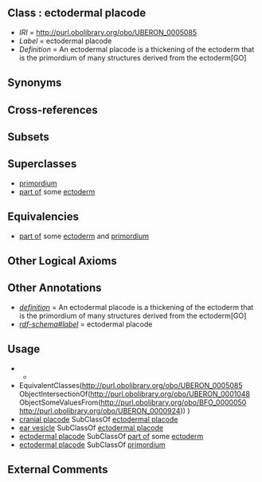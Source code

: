 
## Class : ectodermal placode

 * *IRI* = http://purl.obolibrary.org/obo/UBERON_0005085
 * *Label* = ectodermal placode
 * *Definition* = An ectodermal placode is a thickening of the ectoderm that is the primordium of many structures derived from the ectoderm[GO]

## Synonyms


## Cross-references


## Subsets


## Superclasses

 * [primordium](../../UBERON/48/UBERON_0001048.md)
 * [part of](../../BFO/50/BFO_0000050.md) some [ectoderm](../../UBERON/24/UBERON_0000924.md)

## Equivalencies

 * [part of](../../BFO/50/BFO_0000050.md) some [ectoderm](../../UBERON/24/UBERON_0000924.md) and [primordium](../../UBERON/48/UBERON_0001048.md)

## Other Logical Axioms


## Other Annotations

 * *[definition](../../IAO/15/IAO_0000115.md)* = An ectodermal placode is a thickening of the ectoderm that is the primordium of many structures derived from the ectoderm[GO]
 * *[rdf-schema#label](../../el/rdf-schema#label.md)* = ectodermal placode

## Usage

 * -
 * EquivalentClasses(<http://purl.obolibrary.org/obo/UBERON_0005085> ObjectIntersectionOf(<http://purl.obolibrary.org/obo/UBERON_0001048> ObjectSomeValuesFrom(<http://purl.obolibrary.org/obo/BFO_0000050> <http://purl.obolibrary.org/obo/UBERON_0000924>)) )
 * [cranial placode](../../UBERON/46/UBERON_0002546.md) SubClassOf [ectodermal placode](../../UBERON/85/UBERON_0005085.md)
 * [ear vesicle](../../UBERON/51/UBERON_0003051.md) SubClassOf [ectodermal placode](../../UBERON/85/UBERON_0005085.md)
 * [ectodermal placode](../../UBERON/85/UBERON_0005085.md) SubClassOf [part of](../../BFO/50/BFO_0000050.md) some [ectoderm](../../UBERON/24/UBERON_0000924.md)
 * [ectodermal placode](../../UBERON/85/UBERON_0005085.md) SubClassOf [primordium](../../UBERON/48/UBERON_0001048.md)

## External Comments

